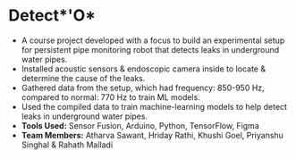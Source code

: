 # Detect*'O*
- A course project developed with a focus to build an experimental setup for persistent pipe monitoring robot that detects leaks in underground water pipes.
- Installed acoustic sensors & endoscopic camera inside to locate & determine the cause of the leaks.
- Gathered data from the setup, which had frequency: 850-950 Hz, compared to normal: 770 Hz to train ML models. 
- Used the compiled data to train machine-learning models to help detect leaks in underground water pipes.
- **Tools Used:** Sensor Fusion, Arduino, Python, TensorFlow, Figma
- **Team Members:** Atharva Sawant, Hriday Rathi, Khushi Goel, Priyanshu Singhal & Rahath Malladi
